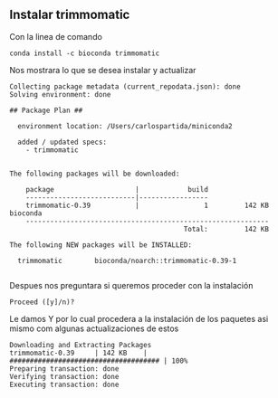 ## Instalar trimmomatic
Con la linea de comando  

```
conda install -c bioconda trimmomatic
```  
Nos mostrara lo que se desea instalar y actualizar  

```
Collecting package metadata (current_repodata.json): done
Solving environment: done

## Package Plan ##

  environment location: /Users/carlospartida/miniconda2

  added / updated specs:
    - trimmomatic


The following packages will be downloaded:

    package                    |            build
    ---------------------------|-----------------
    trimmomatic-0.39           |                1         142 KB  bioconda
    ------------------------------------------------------------
                                           Total:         142 KB

The following NEW packages will be INSTALLED:

  trimmomatic        bioconda/noarch::trimmomatic-0.39-1
  
```

Despues nos preguntara si queremos proceder con la instalación   

```
Proceed ([y]/n)?
```
 
Le damos Y por lo cual procedera a la instalación de los paquetes asi mismo com algunas actualizaciones de estos 

```
Downloading and Extracting Packages
trimmomatic-0.39     | 142 KB    | ##################################### | 100% 
Preparing transaction: done
Verifying transaction: done
Executing transaction: done
```